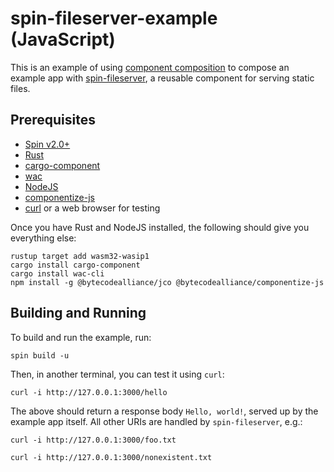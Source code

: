 # spin-fileserver-example (JavaScript)

This is an example of using [component
composition](https://component-model.bytecodealliance.org/creating-and-consuming/composing.html)
to compose an example app with
[spin-fileserver](https://github.com/fermyon/spin-fileserver), a reusable
component for serving static files.

## Prerequisites

- [Spin v2.0+](https://developer.fermyon.com/spin/install)
- [Rust](https://rustup.rs/)
- [cargo-component](https://github.com/bytecodealliance/cargo-component)
- [wac](https://github.com/bytecodealliance/wac)
- [NodeJS](https://nodejs.org/en/download)
- [componentize-js](https://github.com/dicej/componentize-js)
- [curl](https://curl.se/download.html) or a web browser for testing
  
Once you have Rust and NodeJS installed, the following should give you everything else:

```shell
rustup target add wasm32-wasip1
cargo install cargo-component
cargo install wac-cli
npm install -g @bytecodealliance/jco @bytecodealliance/componentize-js
```

## Building and Running

To build and run the example, run:

```shell
spin build -u
```

Then, in another terminal, you can test it using `curl`:

```shell
curl -i http://127.0.0.1:3000/hello
```

The above should return a response body `Hello, world!`, served up by the
example app itself.  All other URIs are handled by `spin-fileserver`, e.g.:

```shell
curl -i http://127.0.0.1:3000/foo.txt
```

```shell
curl -i http://127.0.0.1:3000/nonexistent.txt
```
